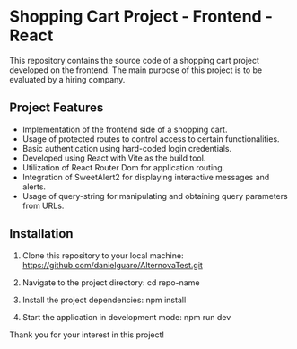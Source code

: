 # Shopping Cart Project - Frontend - React

This repository contains the source code of a shopping cart project developed on the frontend. The main purpose of this project is to be evaluated by a hiring company.

## Project Features

- Implementation of the frontend side of a shopping cart.
- Usage of protected routes to control access to certain functionalities.
- Basic authentication using hard-coded login credentials.
- Developed using React with Vite as the build tool.
- Utilization of React Router Dom for application routing.
- Integration of SweetAlert2 for displaying interactive messages and alerts.
- Usage of query-string for manipulating and obtaining query parameters from URLs.

## Installation

1. Clone this repository to your local machine:
   https://github.com/danielguaro/AlternovaTest.git

2. Navigate to the project directory:
   cd repo-name

3. Install the project dependencies:
   npm install

4. Start the application in development mode:
   npm run dev

Thank you for your interest in this project!
